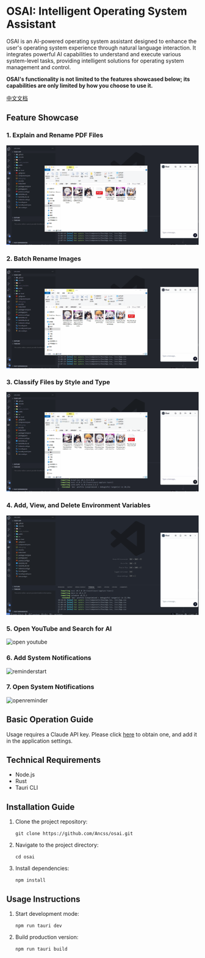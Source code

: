 # OSAI: Intelligent Operating System Assistant

OSAI is an AI-powered operating system assistant designed to enhance the user's operating system experience through natural language interaction. It integrates powerful AI capabilities to understand and execute various system-level tasks, providing intelligent solutions for operating system management and control.

**OSAI's functionality is not limited to the features showcased below; its capabilities are only limited by how you choose to use it.**

[中文文档](./README.zh.md)

## Feature Showcase

### 1. Explain and Rename PDF Files

![pdf](./public/pdf.gif)

### 2. Batch Rename Images

![renameimages](./public/renameimages.gif)

### 3. Classify Files by Style and Type

![classification](./public/classification2.gif)

### 4. Add, View, and Delete Environment Variables

![environmentvariable2](./public/environmentvariable2.gif)

### 5. Open YouTube and Search for AI

![open youtube](./public/openYoutube.gif)

### 6. Add System Notifications

![reminderstart](./public/reminderstart.gif)

### 7. Open System Notifications

![openreminder](./public/openreminder.gif)

## Basic Operation Guide

Usage requires a Claude API key. Please click [here](https://console.anthropic.com/settings/keys) to obtain one, and add it in the application settings.

## Technical Requirements

- Node.js
- Rust
- Tauri CLI

## Installation Guide

1. Clone the project repository:
   ```
   git clone https://github.com/Ancss/osai.git
   ```
2. Navigate to the project directory:
   ```
   cd osai
   ```
3. Install dependencies:
   ```
   npm install
   ```

## Usage Instructions

1. Start development mode:
   ```
   npm run tauri dev
   ```
2. Build production version:
   ```
   npm run tauri build
   ```
